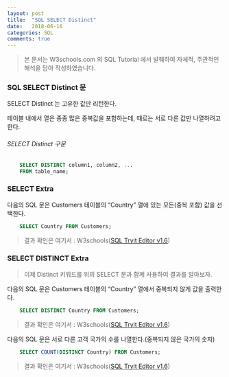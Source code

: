 ```yaml
---
layout: post
title:  "SQL SELECT Distinct"
date:   2018-06-16
categories: SQL
comments: true
---
```

> 본 문서는 W3schools.com 의 SQL Tutorial 에서 발췌하여 자체적, 주관적인 해석을 담아 작성하였습니다.  

### SQL SELECT Distinct 문
SELECT Distinct 는 고유한 값만 리턴한다.

테이블 내에서 열은 종종 많은 중복값을 포함하는데, 때로는 서로 다른 값만 나열하려고 한다.

###### SELECT Distinct 구문
```sql
	SELECT DISTINCT column1, column2, ...
	FROM table_name;
```

### SELECT Extra
다음의 SQL 문은 Customers 테이블의 “Country” 열에 있는 모든(중복 포함) 값을 선택한다.
```sql
	SELECT Country FROM Customers;
```

> 결과 확인은 여기서 : W3schools([SQL Tryit Editor v1.6](https://www.w3schools.com/sql/trysql.asp?filename=trysql_select_no_distinct))  

### SELECT DISTINCT Extra
> 이제 Distinct 키워드를 위의 SELECT 문과 함꼐 사용하여 결과를 알아보자.

다음의 SQL 문은 Customers 테이블의 “Country” 열에서 중복되지 않게 값을 출력한다.
```sql
	SELECT DISTINCT Country FROM Customers;
```

> 결과 확인은 여기서 : W3schools([SQL Tryit Editor v1.6](https://www.w3schools.com/sql/trysql.asp?filename=trysql_select_distinct))  

다음의 SQL 문은 서로 다른 고객 국가의 수를 나열한다.(중복되지 않은 국가의 숫자)
```sql
	SELECT COUNT(DISTINCT Country) FROM Customers;
```

> 결과 확인은 여기서 : W3schools([SQL Tryit Editor v1.6](https://www.w3schools.com/sql/trysql.asp?filename=trysql_select_distinct2))  
